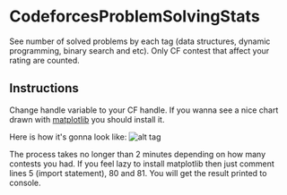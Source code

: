 CodeforcesProblemSolvingStats
=============================

See number of solved problems by each tag (data structures, dynamic programming, binary search and etc).
Only CF contest that affect your rating are counted.

<h2> Instructions </h2>

Change handle variable to your CF handle.
If you wanna see a nice chart drawn with [matplotlib](http://www.matplotlib.org) you should install it.

Here is how it's gonna look like:
![alt tag](https://cloud.githubusercontent.com/assets/8404759/5606762/d5493870-944f-11e4-8180-f37b9f4f7b4e.png)

The process takes no longer than 2 minutes depending on how many contests you had. 
If you feel lazy to install matplotlib then just comment lines 5 (import statement), 80 and 81. You will get the result printed to console.




